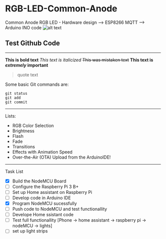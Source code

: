 # RGB-LED-Common-Anode
Common Anode RGB LED - Hardware design --> ESP8266 MQTT --> Arduino INO code
![alt text](https://raw.githubusercontent.com/wronched/projectname/branch/path/to/img.png)
## Test Github Code
-------------------------------------------
**This is bold text**
*This text is italicized*
~~This was mistaken text~~
**This text is _extremely_ important**
> quote text

Some basic Git commands are:
```
git status
git add
git commit

```
------------------------------------------
Lists:
- RGB Color Selection
- Brightness
- Flash
- Fade
- Transitions
- Effects with Animation Speed
- Over-the-Air (OTA) Upload from the ArduinoIDE!
-------------------------------------------

Task List
- [x] Build the NodeMCU Board
- [ ] Configure the Raspberry Pi 3 B+
- [ ] Set up Home assistant on Raspberry Pi
- [ ] Develop code in Arduino IDE
- [x] Program NodeMCU sucessfully
- [ ] Push code to NodeMCU and test functionallity
- [ ] Develope Home ssistant code
- [ ] Test full functionallity [Phone -> home assistant -> raspberry pi -> nodeMCU -> lights]
- [ ] set up light strips
